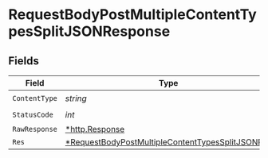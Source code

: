 # RequestBodyPostMultipleContentTypesSplitJSONResponse


## Fields

| Field                                                                                                                          | Type                                                                                                                           | Required                                                                                                                       | Description                                                                                                                    |
| ------------------------------------------------------------------------------------------------------------------------------ | ------------------------------------------------------------------------------------------------------------------------------ | ------------------------------------------------------------------------------------------------------------------------------ | ------------------------------------------------------------------------------------------------------------------------------ |
| `ContentType`                                                                                                                  | *string*                                                                                                                       | :heavy_check_mark:                                                                                                             | N/A                                                                                                                            |
| `StatusCode`                                                                                                                   | *int*                                                                                                                          | :heavy_check_mark:                                                                                                             | N/A                                                                                                                            |
| `RawResponse`                                                                                                                  | [*http.Response](https://pkg.go.dev/net/http#Response)                                                                         | :heavy_minus_sign:                                                                                                             | N/A                                                                                                                            |
| `Res`                                                                                                                          | [*RequestBodyPostMultipleContentTypesSplitJSONRes](../../models/operations/requestbodypostmultiplecontenttypessplitjsonres.md) | :heavy_minus_sign:                                                                                                             | OK                                                                                                                             |